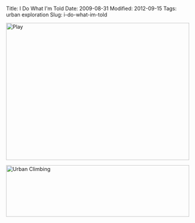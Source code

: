 Title: I Do What I'm Told
Date: 2009-08-31
Modified: 2012-09-15
Tags: urban exploration
Slug: i-do-what-im-told

<a href="http://www.flickr.com/photos/pigmonkey/3876282283/" title="Play by Pig Monkey, on Flickr"><img src="http://farm3.static.flickr.com/2566/3876282283_22dac57fce.jpg" width="500" height="375" alt="Play" /></a>

<a href="http://www.flickr.com/photos/pigmonkey/3877074776/" title="Urban Climbing by Pig Monkey, on Flickr"><img src="http://farm3.static.flickr.com/2468/3877074776_cd89ab3aac.jpg" width="500" height="141" alt="Urban Climbing" /></a>
